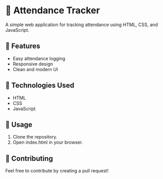 # 📌 Attendance Tracker
A simple web application for tracking attendance using HTML, CSS, and JavaScript.

## 🚀 Features
- Easy attendance logging
- Responsive design
- Clean and modern UI

## 📂 Technologies Used
- HTML
- CSS
- JavaScript

## 📖 Usage
1. Clone the repository.
2. Open index.html in your browser.

## 📌 Contributing
Feel free to contribute by creating a pull request!
